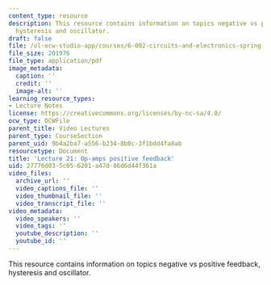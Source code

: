```yaml
---
content_type: resource
description: This resource contains information on topics negative vs positive feedback,
  hysteresis and oscillator.
draft: false
file: /ol-ocw-studio-app/courses/6-002-circuits-and-electronics-spring-2007/27776d035c056201a47d86d6d44f361a_6002_l21.pdf
file_size: 201976
file_type: application/pdf
image_metadata:
  caption: ''
  credit: ''
  image-alt: ''
learning_resource_types:
- Lecture Notes
license: https://creativecommons.org/licenses/by-nc-sa/4.0/
ocw_type: OCWFile
parent_title: Video Lectures
parent_type: CourseSection
parent_uid: 9b4a2ba7-a556-b234-8b0c-3f1bdd4fa8ab
resourcetype: Document
title: 'Lecture 21: Op-amps positive feedback'
uid: 27776d03-5c05-6201-a47d-86d6d44f361a
video_files:
  archive_url: ''
  video_captions_file: ''
  video_thumbnail_file: ''
  video_transcript_file: ''
video_metadata:
  video_speakers: ''
  video_tags: ''
  youtube_description: ''
  youtube_id: ''
---
```

This resource contains information on topics negative vs positive feedback, hysteresis and oscillator.